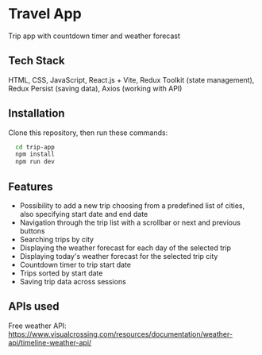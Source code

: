 # Travel App
Trip app with countdown timer and weather forecast

## Tech Stack

HTML, CSS, JavaScript, React.js + Vite, Redux Toolkit (state management), Redux Persist (saving data), Axios (working with API)

## Installation

Clone this repository, then run these commands:

```bash
  cd trip-app
  npm install
  npm run dev
```

## Features
- Possibility to add a new trip choosing from a predefined list of cities, also specifying start date and end date
- Navigation through the trip list with a scrollbar or next and previous buttons
- Searching trips by city
- Displaying the weather forecast for each day of the selected trip
- Displaying today's weather forecast for the selected trip city
- Countdown timer to trip start date
- Trips sorted by start date
- Saving trip data across sessions

## APIs used
Free weather API: https://www.visualcrossing.com/resources/documentation/weather-api/timeline-weather-api/

